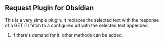 ## Request Plugin for Obsidian

This is a very simple plugin. It replaces the selected text with the response of a GET (1) fetch to a configured url with the selected text appended.

1. If there's demand for it, other methods can be added.